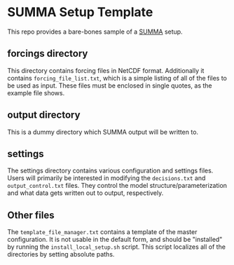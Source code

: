# SUMMA Setup Template
This repo provides a bare-bones sample of a [SUMMA](https://github.com/NCAR/summa) setup.

## forcings directory
This directory contains forcing files in NetCDF format.
Additionally it contains `forcing_file_list.txt`, which is a simple listing of all of the files to be used as input.
These files must be enclosed in single quotes, as the example file shows.

## output directory
This is a dummy directory which SUMMA output will be written to.

## settings
The settings directory contains various configuration and settings files.
Users will primarily be interested in modifying the `decisions.txt` and
`output_control.txt` files. They control the model structure/parameterization
and what data gets written out to output, respectively.

## Other files
The `template_file_manager.txt` contains a template of the master configuration.
It is not usable in the default form, and should be "installed" by running the
`install_local_setup.sh` script. This script localizes all of the directories by
setting absolute paths.
